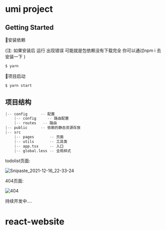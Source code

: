 # umi project

## Getting Started

🎉安装依赖

(注: 如果安装后 运行 出现错误 可能就是包依赖没有下载完全 你可以通过npm i 去安装一下 )

```bash
$ yarn
```

🎉项目启动

```bash
$ yarn start
```

## 项目结构

```s
|-- config      -- 配置
    |-- config     -- 路由配置
    |-- routes   -- 路由
|-- public      -- 依赖的静态资源存放
|-- src
    |-- pages       -- 页面
    |-- utils       -- 工具类
    |-- app.tsx     -- 入口
    |-- global.less -- 全局样式
```



todolist页面:

![Snipaste_2021-12-16_22-33-24](https://user-images.githubusercontent.com/83851349/146391388-913cfb9a-288c-4d38-b44c-8ce9d949017d.png)



404页面:

![404](https://user-images.githubusercontent.com/83851349/146391711-ffc83602-8cc4-4cc8-a41e-b8c11c5346aa.png)



持续开发中....



# react-website
